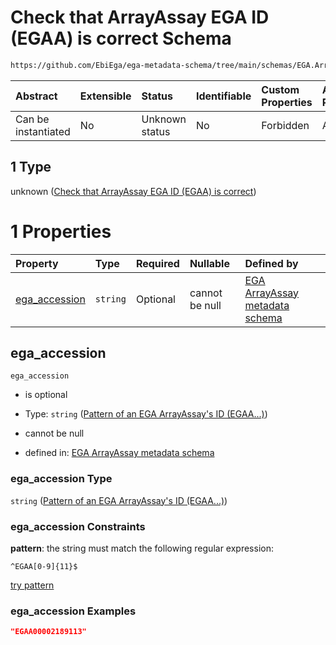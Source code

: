 # Check that ArrayAssay EGA ID (EGAA) is correct Schema

```txt
https://github.com/EbiEga/ega-metadata-schema/tree/main/schemas/EGA.ArrayAssay.json#/properties/object_id/allOf/1
```



| Abstract            | Extensible | Status         | Identifiable | Custom Properties | Additional Properties | Access Restrictions | Defined In                                                                |
| :------------------ | :--------- | :------------- | :----------- | :---------------- | :-------------------- | :------------------ | :------------------------------------------------------------------------ |
| Can be instantiated | No         | Unknown status | No           | Forbidden         | Allowed               | none                | [EGA.ArrayAssay.json*](../out/EGA.ArrayAssay.json "open original schema") |

## 1 Type

unknown ([Check that ArrayAssay EGA ID (EGAA) is correct](ega-properties-objects-ids-block-allof-check-that-arrayassay-ega-id-egaa-is-correct.md))

# 1 Properties

| Property                        | Type     | Required | Nullable       | Defined by                                                                                                                                                                                                                                                                                                             |
| :------------------------------ | :------- | :------- | :------------- | :--------------------------------------------------------------------------------------------------------------------------------------------------------------------------------------------------------------------------------------------------------------------------------------------------------------------- |
| [ega_accession](#ega_accession) | `string` | Optional | cannot be null | [EGA ArrayAssay metadata schema](ega-properties-objects-ids-block-allof-check-that-arrayassay-ega-id-egaa-is-correct-properties-pattern-of-an-ega-arrayassays-id-egaa.md "https://github.com/EbiEga/ega-metadata-schema/tree/main/schemas/EGA.ArrayAssay.json#/properties/object_id/allOf/1/properties/ega_accession") |

## ega_accession



`ega_accession`

*   is optional

*   Type: `string` ([Pattern of an EGA ArrayAssay's ID (EGAA...)](ega-properties-objects-ids-block-allof-check-that-arrayassay-ega-id-egaa-is-correct-properties-pattern-of-an-ega-arrayassays-id-egaa.md))

*   cannot be null

*   defined in: [EGA ArrayAssay metadata schema](ega-properties-objects-ids-block-allof-check-that-arrayassay-ega-id-egaa-is-correct-properties-pattern-of-an-ega-arrayassays-id-egaa.md "https://github.com/EbiEga/ega-metadata-schema/tree/main/schemas/EGA.ArrayAssay.json#/properties/object_id/allOf/1/properties/ega_accession")

### ega_accession Type

`string` ([Pattern of an EGA ArrayAssay's ID (EGAA...)](ega-properties-objects-ids-block-allof-check-that-arrayassay-ega-id-egaa-is-correct-properties-pattern-of-an-ega-arrayassays-id-egaa.md))

### ega_accession Constraints

**pattern**: the string must match the following regular expression: 

```regexp
^EGAA[0-9]{11}$
```

[try pattern](https://regexr.com/?expression=%5EEGAA%5B0-9%5D%7B11%7D%24 "try regular expression with regexr.com")

### ega_accession Examples

```json
"EGAA00002189113"
```
